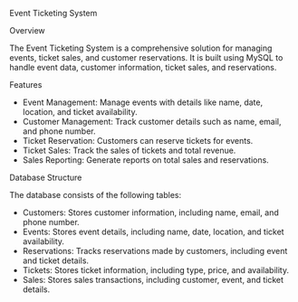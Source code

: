 Event Ticketing System

Overview

The Event Ticketing System is a comprehensive solution for managing events, ticket sales, and customer reservations. It is built using MySQL to handle event data, customer information, ticket sales, and reservations.

Features

- Event Management: Manage events with details like name, date, location, and ticket availability.
- Customer Management: Track customer details such as name, email, and phone number.
- Ticket Reservation: Customers can reserve tickets for events.
- Ticket Sales: Track the sales of tickets and total revenue.
- Sales Reporting: Generate reports on total sales and reservations.

Database Structure

The database consists of the following tables:

- Customers: Stores customer information, including name, email, and phone number.
- Events: Stores event details, including name, date, location, and ticket availability.
- Reservations: Tracks reservations made by customers, including event and ticket details.
- Tickets: Stores ticket information, including type, price, and availability.
- Sales: Stores sales transactions, including customer, event, and ticket details.
